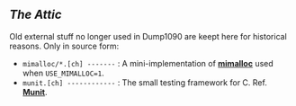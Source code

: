## *The Attic*

Old external stuff no longer used in Dump1090 are keept here
for historical reasons. Only in source form:
 * `mimalloc/*.[ch] -------` : A mini-implementation of **[mimalloc](https://github.com/microsoft/mimalloc)** used when `USE_MIMALLOC=1`.
 * `munit.[ch] ------------` : The small testing framework for C. Ref. **[Munit](https://github.com/nemequ/munit)**.
